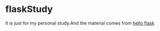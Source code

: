 # flaskStudy
It is just for my personal study.And the material comes from [hello flask](https://read.helloflask.com/)
